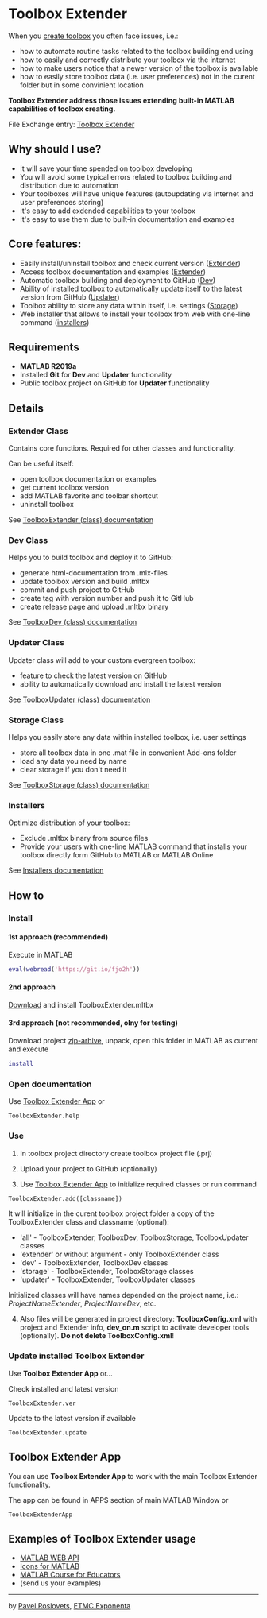# Toolbox Extender

When you [create toolbox](https://www.mathworks.com/help/matlab/matlab_prog/create-and-share-custom-matlab-toolboxes.html) you often face issues, i.e.:

- how to automate routine tasks related to the toolbox building end using
- how to easily and correctly distribute your toolbox via the internet
- how to make users notice that a newer version of the toolbox is available
- how to easily store toolbox data (i.e. user preferences) not in the curent folder but in some convinient location

**Toolbox Extender address those issues extending built-in MATLAB capabilities of toolbox creating.**

File Exchange entry: [Toolbox Extender](https://www.mathworks.com/matlabcentral/fileexchange/69126)

## Why should I use?

- It will save your time spended on toolbox developing
- You will avoid some typical errors related to toolbox building and distribution due to automation
- Your toolboxes will have unique features (autoupdating via internet and user preferences storing)
- It's easy to add exdended capabilities to your toolbox
- It's easy to use them due to built-in documentation and examples

## Core features:

- Easily install/uninstall toolbox and check current version ([Extender](./README.md/#extender-class))
- Access toolbox documentation and examples ([Extender](./README.md/#extender-class))
- Automatic toolbox building and deployment to GitHub ([Dev](./README.md/#dev-class))
- Ability of installed toolbox to automatically update itself to the latest version from GitHub ([Updater](./README.md/#updater-class))
- Toolbox ability to store any data within itself, i.e. settings ([Storage](./README.md/#storage-class))
- Web installer that allows to install your toolbox from web with one-line command ([installers](./README.md/#installers))

## Requirements

- **MATLAB R2019a**
- Installed **Git** for **Dev** and **Updater** functionality
- Public toolbox project on GitHub for **Updater** functionality

## Details

### Extender Class

Contains core functions. Required for other classes and functionality.

Can be useful itself:

- open toolbox documentation or examples
- get current toolbox version
- add MATLAB favorite and toolbar shortcut
- uninstall toolbox

See [ToolboxExtender (class) documentation](https://htmlpreview.github.io/?https://raw.githubusercontent.com/ETMC-Exponenta/ToolboxExtender/master/doc/ToolboxExtender.html)

### Dev Class

Helps you to build toolbox and deploy it to GitHub:

- generate html-documentation from .mlx-files
- update toolbox version and build .mltbx
- commit and push project to GitHub
- create tag with version number and push it to GitHub
- create release page and upload .mltbx binary

See [ToolboxDev (class) documentation](https://htmlpreview.github.io/?https://raw.githubusercontent.com/ETMC-Exponenta/ToolboxExtender/master/doc/ToolboxDev.html)

### Updater Class

Updater class will add to your custom evergreen toolbox:

- feature to check the latest version on GitHub
- ability to automatically download and install the latest version

See [ToolboxUpdater (class) documentation](https://htmlpreview.github.io/?https://raw.githubusercontent.com/ETMC-Exponenta/ToolboxExtender/master/doc/ToolboxUpdater.html)

### Storage Class

Helps you easily store any data within installed toolbox, i.e. user settings

- store all toolbox data in one .mat file in convenient Add-ons folder
- load any data you need by name
- clear storage if you don't need it

See [ToolboxStorage (class) documentation](https://htmlpreview.github.io/?https://raw.githubusercontent.com/ETMC-Exponenta/ToolboxExtender/master/doc/ToolboxStorage.html)

### Installers
Optimize distribution of your toolbox:
- Exclude .mltbx binary from source files
- Provide your users with one-line MATLAB command that installs your toolbox directly form GitHub to MATLAB or MATLAB Online

See [Installers documentation](https://htmlpreview.github.io/?https://raw.githubusercontent.com/ETMC-Exponenta/ToolboxExtender/master/doc/Installers.html)


## How to

### Install

#### 1st approach (recommended)

Execute in MATLAB

```MATLAB
eval(webread('https://git.io/fjo2h'))
```

#### 2nd approach

[Download](https://github.com/ETMC-Exponenta/ToolboxExtender/releases) and install ToolboxExtender.mltbx

#### 3rd approach (not recommended, olny for testing)

Download project [zip-arhive](https://github.com/ETMC-Exponenta/ToolboxExtender/archive/master.zip), unpack, open this folder in MATLAB as current and execute

```MATLAB
install
```

### Open documentation

Use [Toolbox Extender App](./README.md/#toolbox-extender-app) or

```ToolboxExtender.help```

### Use

1. In toolbox project directory create toolbox project file (.prj)

2. Upload your project to GitHub (optionally)

3. Use [Toolbox Extender App](./README.md/#toolbox-extender-app) to initialize required classes or run command

```ToolboxExtender.add([classname])```

It will initialize in the curent toolbox project folder a copy of the ToolboxExtender class and classname (optional):

- 'all' - ToolboxExtender, ToolboxDev, ToolboxStorage, ToolboxUpdater classes
- 'extender' or without argument - only ToolboxExtender class
- 'dev' - ToolboxExtender, ToolboxDev classes
- 'storage' - ToolboxExtender, ToolboxStorage classes
- 'updater' - ToolboxExtender, ToolboxUpdater classes

Initialized classes will have names depended on the project name, i.e.: *ProjectNameExtender*, *ProjectNameDev*, etc.

4. Also files will be generated in project directory: **ToolboxConfig.xml** with project and Extender info, **dev_on.m** script to activate developer tools (optionally). **Do not delete ToolboxConfig.xml**!

### Update installed Toolbox Extender

Use **Toolbox Extender App** or...

Check installed and latest version

```ToolboxExtender.ver```

Update to the latest version if available

```ToolboxExtender.update```

## Toolbox Extender App

You can use **Toolbox Extender App** to work with the main Toolbox Extender functionality.

The app can be found in APPS section of main MATLAB Window or

```ToolboxExtenderApp```

## Examples of Toolbox Extender usage

- [MATLAB WEB API](https://github.com/ETMC-Exponenta/MATLAB-WEB-API)
- [Icons for MATLAB](https://github.com/roslovets/Icons-for-MATLAB)
- [MATLAB Course for Educators](https://github.com/ETMC-Exponenta/MATLAB-Course-for-Educators)
- (send us your examples)

***

by [Pavel Roslovets](https://roslovets.github.io), [ETMC Exponenta](https://exponenta.ru)

